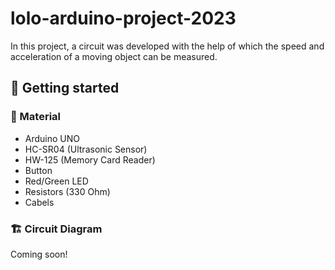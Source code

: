 # lolo-arduino-project-2023

In this project, a circuit was developed with the help of which the speed and acceleration of a moving object can be measured.

## :memo: Getting started

### :wrench: Material
- Arduino UNO
- HC-SR04 (Ultrasonic Sensor)
- HW-125 (Memory Card Reader)
- Button
- Red/Green LED 
- Resistors (330 Ohm)
- Cabels

### :building_construction: Circuit Diagram
Coming soon!


